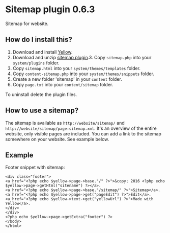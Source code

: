Sitemap plugin 0.6.3
====================
Sitemap for website.

How do I install this?
----------------------
1. Download and install [Yellow](https://github.com/datenstrom/yellow/).
2. Download and unzip [sitemap plugin](https://github.com/datenstrom/yellow-plugins/raw/master/zip/sitemap.zip).3. Copy `sitemap.php` into your `system/plugins` folder.
4. Copy `sitemap.html` into your `system/themes/templates` folder.
5. Copy `content-sitemap.php` into your `system/themes/snippets` folder.
6. Create a new folder 'sitemap' in your `content` folder.
7. Copy `page.txt` into your `content/sitemap` folder.

To uninstall delete the plugin files.

How to use a sitemap?
---------------------
The sitemap is available as `http://website/sitemap/` and `http://website/sitemap/page:sitemap.xml`. It's an overview of the entire website, only visible pages are included. You can add a link to the sitemap somewhere on your website. See example below.
 
Example
-------
Footer snippet with sitemap:

    <div class="footer">
    <a href="<?php echo $yellow->page->base."/" ?>">&copy; 2016 <?php echo $yellow->page->getHtml("sitename") ?></a>.
    <a href="<?php echo $yellow->page->base."/sitemap/" ?>">Sitemap</a>. 
    <a href="<?php echo $yellow->page->get("pageEdit") ?>">Edit</a>.
    <a href="<?php echo $yellow->text->get("yellowUrl") ?>">Made with Yellow</a>.
    </div>
    </div>
    <?php echo $yellow->page->getExtra("footer") ?>
    </body>
    </html>
